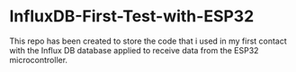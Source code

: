 # InfluxDB-First-Test-with-ESP32
This repo has been created to store the code that i used in my first contact with the Influx DB database applied to receive data from the ESP32 microcontroller.
